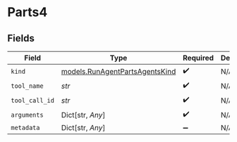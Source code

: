 # Parts4


## Fields

| Field                                                                  | Type                                                                   | Required                                                               | Description                                                            |
| ---------------------------------------------------------------------- | ---------------------------------------------------------------------- | ---------------------------------------------------------------------- | ---------------------------------------------------------------------- |
| `kind`                                                                 | [models.RunAgentPartsAgentsKind](../models/runagentpartsagentskind.md) | :heavy_check_mark:                                                     | N/A                                                                    |
| `tool_name`                                                            | *str*                                                                  | :heavy_check_mark:                                                     | N/A                                                                    |
| `tool_call_id`                                                         | *str*                                                                  | :heavy_check_mark:                                                     | N/A                                                                    |
| `arguments`                                                            | Dict[str, *Any*]                                                       | :heavy_check_mark:                                                     | N/A                                                                    |
| `metadata`                                                             | Dict[str, *Any*]                                                       | :heavy_minus_sign:                                                     | N/A                                                                    |
